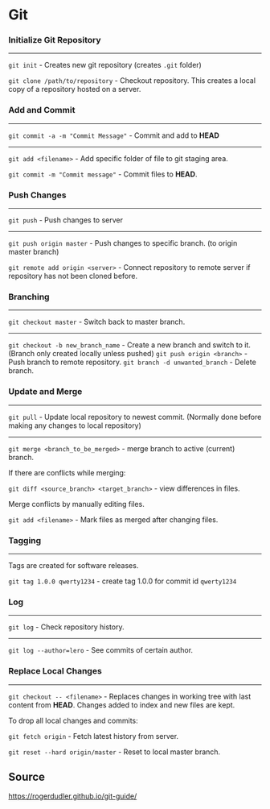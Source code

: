 # Git

### Initialize Git Repository

---
`git init` - Creates new git repository (creates `.git` folder)

`git clone /path/to/repository` - Checkout repository.
This creates a local copy of a repository hosted on a server.

### Add and Commit

---

`git commit -a -m "Commit Message"` - Commit and add to __HEAD__

---

`git add <filename>` - Add specific folder of file to git staging area.

`git commit -m "Commit message"` - Commit files to __HEAD__.



### Push Changes

---
`git push` -  Push changes to server

---

`git push origin master` - Push changes to specific branch. (to origin master branch)

`git remote add origin <server>` - Connect repository to remote server if repository has not been cloned before.

### Branching

---

`git checkout master` - Switch back to master branch.

---
`git checkout -b new_branch_name` - Create a new branch and switch to it. (Branch only created locally unless pushed)
`git push origin <branch>` -  Push branch to remote repository.
`git branch -d unwanted_branch` - Delete branch.

### Update and Merge
---
`git pull` - Update local repository to newest commit. (Normally done before making any changes to local repository)

---
`git merge <branch_to_be_merged>` - merge branch to active (current) branch.

If there are conflicts while merging:

`git diff <source_branch> <target_branch>` - view differences in files.

Merge conflicts by manually editing files.

`git add <filename>` - Mark files as merged after changing files.

### Tagging
---
Tags are created for software releases.

`git tag 1.0.0 qwerty1234` - create tag 1.0.0 for commit id `qwerty1234`

### Log
---
`git log` - Check repository history.

---
`git log --author=lero` - See commits of certain author.

### Replace Local Changes
---
`git checkout -- <filename>` - Replaces changes in working tree with last content from __HEAD__. Changes added to index and new files are kept.

To drop all local changes and commits:

`git fetch origin` - Fetch latest history from server.

`git reset --hard origin/master` - Reset to local master branch.




## Source
https://rogerdudler.github.io/git-guide/
